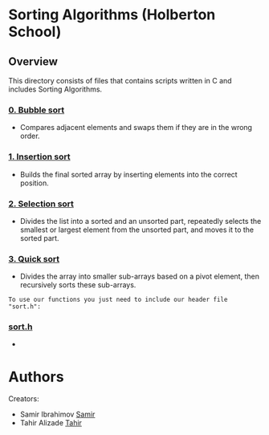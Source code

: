 # Sorting Algorithms (Holberton School)

## Overview
This directory consists of files that contains scripts written in C and includes Sorting Algorithms.
### [0. Bubble sort](./0-bubble_sort.c)
* Compares adjacent elements and swaps them if they are in the wrong order.



### [1. Insertion sort](./1-insertion_sort_list.c)
* Builds the final sorted array by inserting elements into the correct position.



### [2. Selection sort](./2-selection_sort.c)
* Divides the list into a sorted and an unsorted part, repeatedly selects the smallest or largest element from the unsorted part, and moves it to the sorted part.



### [3. Quick sort](./3-quick_sort.c)
* Divides the array into smaller sub-arrays based on a pivot element, then recursively sorts these sub-arrays.

```
To use our functions you just need to include our header file "sort.h":
```
### [sort.h](./sort.h)
* 




# Authors
Creators:
- Samir Ibrahimov [Samir](https://github.com/samiribrh)
- Tahir Alizade [Tahir](https://github.com/jamesbondie)
